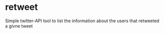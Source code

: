 # retweet
Simple twitter-API tool to list the information about the users that retweeted a givne tweet
